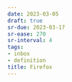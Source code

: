 ```yaml
---
date: 2023-03-05
draft: true
sr-due: 2023-03-17
sr-ease: 270
sr-interval: 4
tags:
- inbox
- definition
title: Firefox
---
```

   
